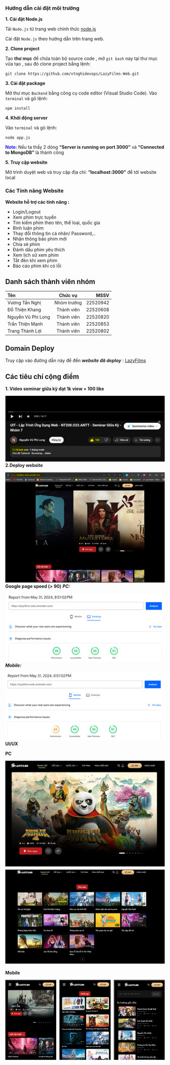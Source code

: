 ### **Hướng dẫn cài đặt môi trường**


**1. Cài đặt Node.js**

Tải `Node.js` từ trang web chính thức <a> [node.js](https://nodejs.org/en/download/package-manager)

Cài đặt `Node.js` theo hướng dẫn trên trang web.

**2. Clone project**

Tạo **thư mục** để chứa toàn bộ source code , mở `git bash` nay tại thư mục vừa tạo , sau đó clone project bằng lệnh:
```
git clone https://github.com/vtnghidevops/LazyFilms-Web.git
```
**3. Cài đặt package**

Mở thư mục `Backend` bằng công cụ code editor (Visual Studio Code).
Vào `terminal` và gõ lệnh:
```
npm install
```
**4. Khởi động server**

Vào `terminal` và gõ lệnh:
```
node app.js
```
<span style="color:blue;font-weight: 600">Note:</span> Nếu ta thấy 2 dòng **“Server is running on port 3000”** và **“Connected to MongoDB”** là thành công</p>


**5. Truy cập website**

Mở trình duyệt web và truy cập địa chỉ: **“localhost:3000”** để tới website local

### Các Tính năng Website
**Website hỗ trợ các tính năng :**
- Login/Logout
- Xem phim trực tuyến
- Tìm kiếm phim theo tên, thể loại, quốc gia
- Bình luận phim
- Thay đổi thông tin cá nhân/ Password,..
- Nhận thông báo phim mới
- Chia sẻ phim
- Đánh dấu phim yêu thích
- Xem lịch sử xem phim
- Tắt đèn khi xem phim
- Báo cáo phim khi có lỗi
## Danh sách thành viên nhóm

| Tên | Chức vụ | MSSV |
|:-------- |:--------:| --------:|
| Vương Tấn Nghị     |  Nhóm trưởng   | 22520942 |
| Đỗ Thiện Khang     |   Thành viên   | 22520608 |
| Nguyễn Vũ Phi Long     |   Thành viên   | 22520820 |
| Trần Thiện Mạnh    |   Thành viên   | 22520853 |
| Trang Thành Lợi      |   Thành viên   | 22520802 |

## Domain Deploy
Truy cập vào đường dẫn này để đến ***website đã deploy*** <a> : [LazyFilms](https://lazyfilms-web.onrender.com/)

## Các tiêu chí cộng điểm
**1. Video seminar giữa kỳ đạt 1k view + 100 like**

![alt text](./Backend/assets/img/VideoSeminar.png)
**2.Deploy website**

![alt text](./Backend/assets/img/Deploy.png)
**Google page speed (> 90)**
***PC:***

![alt text](./Backend/assets/img/PC_PageSpeed.png)
***Mobile:***

![alt text](./Backend/assets/img/Mobile_PageSpeed.png)
**UI/UX**

**PC**
<div style="display: flex; margin-bottom: 20px; flex-wrap: wrap">
    <img src="./Backend/assets/img/PC.png" alt="UIPC" style ="margin-bottom: 10px;">
    <img src="./Backend/assets/img/UIPC1.png" alt="UIPC" style ="width:100%">
   
</div>


**Mobile**
<div style="display: flex; flex-wrap: wrap;">
    <img src="./Backend/assets/img/UIMobile1.png" alt="image 4" style="flex: 1; max-width: 32%; margin-right: 10px">
    <img src="./Backend/assets/img/UIMobile2.png" alt="image 5" style="flex: 1; max-width: 32%; margin-right: 10px">
    <img src="./Backend/assets/img/UIMobile3.png" alt="image 6" style="flex: 1; max-width: 32%;">
</div>


